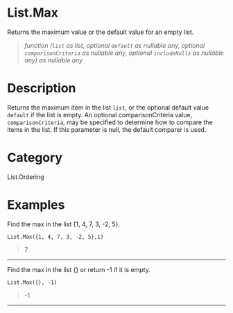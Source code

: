 ﻿# List.Max
Returns the maximum value or the default value for an empty list.
> _function (<code>list</code> as list, optional <code>default</code> as nullable any, optional <code>comparisonCriteria</code> as nullable any, optional <code>includeNulls</code> as nullable any) as nullable any_
# Description 
Returns the maximum item in the list <code>list</code>, or the optional default value <code>default</code> if the list is empty. 
    An optional comparisonCriteria value, <code>comparisonCriteria</code>, may be specified to determine how to compare the items in the list. If this parameter is null, the default comparer is used.

# Category 
List.Ordering
# Examples 
Find the max in the list {1, 4, 7, 3, -2, 5}.
```
List.Max({1, 4, 7, 3, -2, 5},1)
```
> 7
***
Find the max in the list {} or return -1 if it is empty. 
```
List.Max({}, -1)
```
> -1
***
